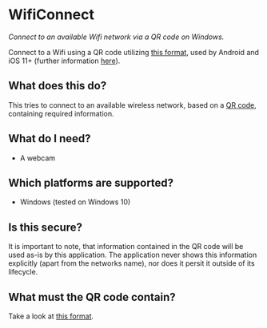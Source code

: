 # WifiConnect

_Connect to an available Wifi network via a QR code on Windows._

Connect to a Wifi using a QR code utilizing [this format](https://en.wikipedia.org/wiki/QR_code#Joining_a_Wi%E2%80%91Fi_network), used by Android and iOS 11+ (further information [here](https://github.com/zxing/zxing/wiki/Barcode-Contents#wi-fi-network-config-android-ios-11)).

## What does this do?

This tries to connect to an available wireless network, based on a [QR code](https://en.wikipedia.org/wiki/QR_code), containing required information.

## What do I need?

- A webcam

## Which platforms are supported?

- Windows (tested on Windows 10)

## Is this secure?

It is important to note, that information contained in the QR code will be used as-is by this application. The application never shows this information explicitly (apart from the networks name), nor does it persit it outside of its lifecycle.

## What must the QR code contain?

Take a look at [this format](https://en.wikipedia.org/wiki/QR_code#Joining_a_Wi%E2%80%91Fi_network).
